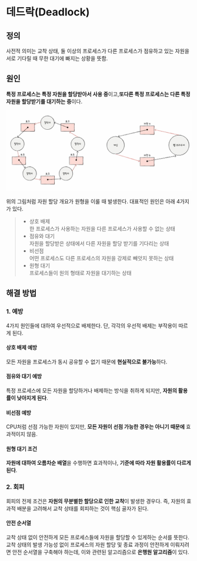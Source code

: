 # 데드락(Deadlock)

## 정의

사전적 의미는 교착 상태, 둘 이상의 프로세스가 다른 프로세스가 점유하고 있는 자원을 서로 기다릴 때 무한 대기에 빠지는 상황을 뜻함.

## 원인

**특정 프로세스는 특정 자원을 할당받아서 사용 중**이고,**또다른 특정 프로세스는 다른 특정 자원을 할당받기를 대기하는 중**이다.

<p align="center">
<img src="./img/1.png" alt="img1" />
</p>

위의 그림처럼 자원 할당 개요가 원형을 이룰 때 발생한다.
대표적인 원인은 아래 4가지가 있다.

>- 상호 배제<br />
>한 프로세스가 사용하는 자원을 다른 프로세스가 사용할 수 없는 상태
>- 점유와 대기<br />
자원을 할당받은 상태에서 다른 자원을 할당 받기를 기다리는 상태
>- 비선점<br />
어떤 프로세스도 다른 프로세스의 자원을 강제로 빼앗지 못하는 상태
> - 원형 대기<br />
프로세스들이 원의 형태로 자원을 대기하는 상태

## 해결 방법

### 1. 예방

4가지 원인들에 대하여 우선적으로 배제한다. 단, 각각의 우선적 배제는 부작용이 따르게 된다.

#### 상호 배제 예방

모든 자원을 프로세스가 동시 공유할 수 없기 때문에 **현실적으로 불가능**하다.

#### 점유와 대기 예방

특정 프로세스에 모든 자원을 할당하거나 배제하는 방식을 취하게 되지만, **자원의 활용률이 낮아지게 된다**.

#### 비선점 예방

CPU처럼 선점 가능한 자원이 있지만, **모든 자원이 선점 가능한 경우는 아니기 때문에** 효과적이지 않음.

#### 원형 대기 조건

**자원에 대하여 오름차순 배열**을 수행하면 효과적이나, **기준에 따라 자원 활용률이 다르게 된다**.

### 2. 회피

회피의 전제 조건은 **자원의 무분별한 할당으로 인한 교착**이 발생한 경우다. 즉, 자원의 효과적 배분을 고려해서 교착 상태를 회피하는 것이 핵심 골자가 된다.

#### 안전 순서열

교착 상태 없이 안전하게 모든 프로세스들에 자원을 할당할 수 있게하는 순서를 뜻한다. 교착 상태의 발생 가능성 없이 프로세스의 자원 할당 및 종료 과정이 안전하게 이뤄지려면 안전 순서열을 구축해야 하는데, 이와 관련된 알고리즘으로 **은행원 알고리즘**이 있다.